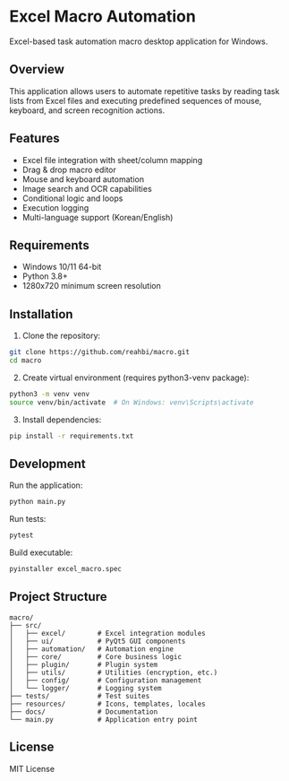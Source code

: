 # Excel Macro Automation

Excel-based task automation macro desktop application for Windows.

## Overview

This application allows users to automate repetitive tasks by reading task lists from Excel files and executing predefined sequences of mouse, keyboard, and screen recognition actions.

## Features

- Excel file integration with sheet/column mapping
- Drag & drop macro editor
- Mouse and keyboard automation
- Image search and OCR capabilities
- Conditional logic and loops
- Execution logging
- Multi-language support (Korean/English)

## Requirements

- Windows 10/11 64-bit
- Python 3.8+
- 1280x720 minimum screen resolution

## Installation

1. Clone the repository:
```bash
git clone https://github.com/reahbi/macro.git
cd macro
```

2. Create virtual environment (requires python3-venv package):
```bash
python3 -m venv venv
source venv/bin/activate  # On Windows: venv\Scripts\activate
```

3. Install dependencies:
```bash
pip install -r requirements.txt
```

## Development

Run the application:
```bash
python main.py
```

Run tests:
```bash
pytest
```

Build executable:
```bash
pyinstaller excel_macro.spec
```

## Project Structure

```
macro/
├── src/
│   ├── excel/        # Excel integration modules
│   ├── ui/           # PyQt5 GUI components
│   ├── automation/   # Automation engine
│   ├── core/         # Core business logic
│   ├── plugin/       # Plugin system
│   ├── utils/        # Utilities (encryption, etc.)
│   ├── config/       # Configuration management
│   └── logger/       # Logging system
├── tests/            # Test suites
├── resources/        # Icons, templates, locales
├── docs/             # Documentation
└── main.py           # Application entry point
```

## License

MIT License